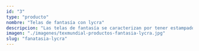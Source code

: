 ```yaml
---
id: "3"
type: "producto"
nombre: "Telas de fantasía con lycra"
descripcion: "Las telas de fantasía se caracterizan por tener estampados llamativos con satinados y brocados. Este tipo de tela es excelente para confeccionar prendas con las que se busca captar la atención de los demás como en fiestas, carnavales, night clubs o para aquellos vestidos donde se quiera dar rienda suelta a la creatividad."
imagen: "./imagenes/texmundial-productos-fantasia-lycra.jpg"
slug: "fanatasia-lycra"
---
```

